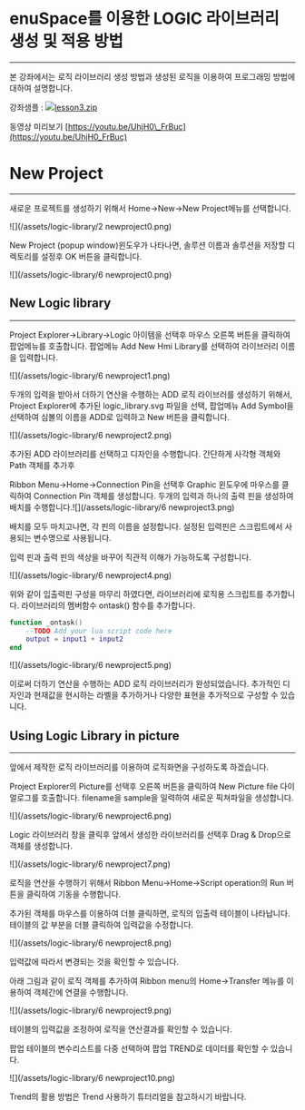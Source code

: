# **enuSpace를 이용한 LOGIC 라이브러리 생성 및 적용 방법**

---

본 강좌에서는 로직 라이브러리 생성 방법과 생성된 로직을 이용하여 프로그래밍 방법에 대하여 설명합니다.

강좌샘플 : [![](http://t1.daumcdn.net/tistory_admin/blogs/image/extension/zip.gif?_version_=5edd9eee8cdd891e2125a28405975fd20eb6ee50)lesson3.zip](http://enuspace.tistory.com/attachment/cfile4.uf@244CD14C58F9B847130DC8.zip)

동영상 미리보기 [https://youtu.be/UhjH0\_FrBuc](https://youtu.be/UhjH0_FrBuc)

# **New Project**

---

새로운 프로젝트를 생성하기 위해서 Home-&gt;New-&gt;New Project메뉴를 선택합니다.

![](/assets/logic-library/2 newproject0.png)

New Project \(popup window\)윈도우가 나타나면, 솔루션 이름과 솔루션을 저장할 디렉토리를 설정후 OK 버튼을 클릭합니다.

![](/assets/logic-library/6 newproject0.png)

## **New Logic library**

---

Project Explorer-&gt;Library-&gt;Logic 아이템을 선택후 마우스 오른쪽 버튼을 클릭하여 팝업메뉴를 호출합니다. 팝업메뉴 Add New Hmi Library를 선택하여 라이브러리 이름을 입력합니다.

![](/assets/logic-library/6 newproject1.png)

두개의 입력을 받아서 더하기 연산을 수행하는 ADD 로직 라이브러를 생성하기 위해서, Project Explorer에 추가된 logic\_library.svg 파일을 선택, 팝업메뉴 Add Symbol을 선택하여 심볼의 이름을 ADD로 입력하고 New 버튼을 클릭합니다.

![](/assets/logic-library/6 newproject2.png)

추가된 ADD 라이브러리를 선택하고 디자인을 수행합니다. 간단하게 사각형 객체와 Path 객체를 추가후

Ribbon Menu-&gt;Home-&gt;Connection Pin을 선택후 Graphic 윈도우에 마우스를 클릭하여 Connection Pin 객체를 생성합니다. 두개의 입력과 하나의 출력 핀을 생성하여 배치를 수행합니다.![](/assets/logic-library/6 newproject3.png)

배치를 모두 마치고나면, 각 핀의 이름을 설정합니다. 설정된 입력핀은 스크립트에서 사용되는 변수명으로 사용됩니다.

입력 핀과 출력 핀의 색상을 바꾸어 직관적 이해가 가능하도록 구성합니다.

![](/assets/logic-library/6 newproject4.png)

위와 같이 입출력핀 구성을 마무리 하였다면, 라이브러리에 로직용 스크립트를 추가합니다. 라이브러리의 멤버함수 ontask\(\) 함수를 추가합니다.

```lua
function _ontask()
    --TODO Add your lua script code here
    output = input1 + input2
end
```

![](/assets/logic-library/6 newproject5.png)

이로써 더하기 연산을 수행하는 ADD 로직 라이브러리가 완성되었습니다. 추가적인 디자인과 현재값을 현시하는 라벨을 추가하거나 다양한 표현을 추가적으로 구성할 수 있습니다.

## **Using Logic Library in picture**

---

앞에서 제작한 로직 라이브러리를 이용하여 로직화면을 구성하도록 하겠습니다.

Project Explorer의 Picture를 선택후 오른쪽 버튼을 클릭하여 New Picture file 다이얼로그를 호출합니다. filename을 sample을 일력하여 새로운 픽쳐파일을 생성합니다.

![](/assets/logic-library/6 newproject6.png)

Logic 라이브러리 창을 클릭후 앞에서 생성한 라이브러리를 선택후 Drag & Drop으로 객체를 생성합니다.

![](/assets/logic-library/6 newproject7.png)

로직을 연산을 수행하기 위해서 Ribbon Menu-&gt;Home-&gt;Script operation의 Run 버튼을 클릭하여 기동을 수행합니다.

추가된 객체를 마우스를 이용하여 더블 클릭하면, 로직의 입출력 테이블이 나타납니다. 테이블의 값 부분을 더블 클릭하여 입력값을 수정합니다.

![](/assets/logic-library/6 newproject8.png)

입력값에 따라서 변경되는 것을 확인할 수 있습니다.

아래 그림과 같이 로직 객체를 추가하여 Ribbon menu의 Home-&gt;Transfer 메뉴를 이용하여 객체간에 연결을 수행합니다.

![](/assets/logic-library/6 newproject9.png)

테이블의 입력값을 조정하여 로직을 연산결과를 확인할 수 있습니다.

팝업 테이블의 변수리스트를 다중 선택하여 팝업 TREND로 데이터를 확인할 수 있습니다.

![](/assets/logic-library/6 newproject10.png)

Trend의 활용 방법은 Trend 사용하기 튜터리얼을 참고하시기 바랍니다.

